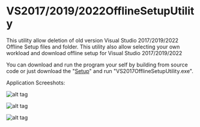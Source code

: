 # VS2017/2019/2022OfflineSetupUtility
This utility allow deletion of old version Visual Studio 2017/2019/2022 Offline Setup files and folder.
This utility also allow selecting your own workload and download offline setup for Visual Studio 2017/2019/2022

You can download and run the program your self by building from source code or just download the "[Setup](https://github.com/deepak-rathi/VS2017OfflineSetupUtility/releases)" and run "VS2017OfflineSetupUtility.exe".

Application Screeshots:

![alt tag](https://github.com/deepak-rathi/VS2017OfflineSetupUtility/blob/master/Screenshots/HomePage.PNG)

![alt tag](https://github.com/deepak-rathi/VS2017OfflineSetupUtility/blob/master/Screenshots/CleanUtility.PNG)

![alt tag](https://github.com/deepak-rathi/VS2017OfflineSetupUtility/blob/master/Screenshots/DownloadUtility.PNG)
